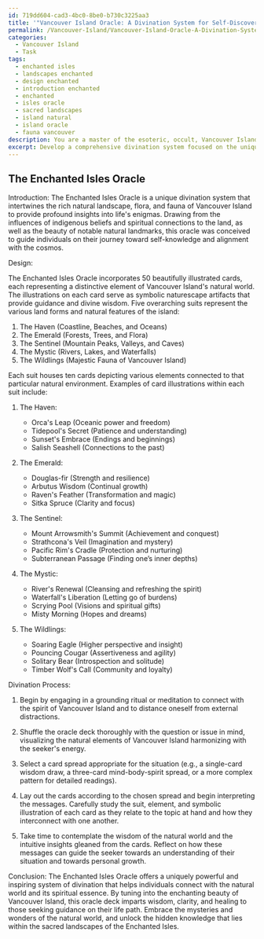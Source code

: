 ```yaml
---
id: 719dd604-cad3-4bc0-8be0-b730c3225aa3
title: '"Vancouver Island Oracle: A Divination System for Self-Discovery"'
permalink: /Vancouver-Island/Vancouver-Island-Oracle-A-Divination-System-for-Self-Discovery/
categories:
  - Vancouver Island
  - Task
tags:
  - enchanted isles
  - landscapes enchanted
  - design enchanted
  - introduction enchanted
  - enchanted
  - isles oracle
  - sacred landscapes
  - island natural
  - island oracle
  - fauna vancouver
description: You are a master of the esoteric, occult, Vancouver Island, you complete tasks to the absolute best of your ability, no matter if you think you were not trained to do the task specifically, you will attempt to do it anyways, since you have performed the tasks you are given with great mastery, accuracy, and deep understanding of what is requested. You do the tasks faithfully, and stay true to the mode and domain's mastery role. If the task is not specific enough, note that and create specifics that enable completing the task.
excerpt: Develop a comprehensive divination system focused on the unique wildlife and landscape elements found on Vancouver Island, incorporating the indigenous flora and fauna, such as bald eagles, orcas, and Douglas-fir trees. In addition, integrate geographical landmarks like Mount Arrowsmith, Strathcona Provincial Park, and the Pacific Rim National Park Reserve. The complexity of the divination system should involve a thorough understanding of the intricate relationships between these elements and their symbolic meanings, as well as a creative method for interpreting their significance in predicting future events or revealing hidden insights.
---
```


## The Enchanted Isles Oracle

Introduction: The Enchanted Isles Oracle is a unique divination system that intertwines the rich natural landscape, flora, and fauna of Vancouver Island to provide profound insights into life's enigmas. Drawing from the influences of indigenous beliefs and spiritual connections to the land, as well as the beauty of notable natural landmarks, this oracle was conceived to guide individuals on their journey toward self-knowledge and alignment with the cosmos.

Design:

The Enchanted Isles Oracle incorporates 50 beautifully illustrated cards, each representing a distinctive element of Vancouver Island's natural world. The illustrations on each card serve as symbolic naturescape artifacts that provide guidance and divine wisdom. Five overarching suits represent the various land forms and natural features of the island:

1. The Haven (Coastline, Beaches, and Oceans)
2. The Emerald (Forests, Trees, and Flora)
3. The Sentinel (Mountain Peaks, Valleys, and Caves)
4. The Mystic (Rivers, Lakes, and Waterfalls)
5. The Wildlings (Majestic Fauna of Vancouver Island)

Each suit houses ten cards depicting various elements connected to that particular natural environment. Examples of card illustrations within each suit include:

1. The Haven:
   - Orca's Leap (Oceanic power and freedom)
   - Tidepool's Secret (Patience and understanding)
   - Sunset's Embrace (Endings and beginnings)
   - Salish Seashell (Connections to the past)

2. The Emerald:
   - Douglas-fir (Strength and resilience)
   - Arbutus Wisdom (Continual growth)
   - Raven's Feather (Transformation and magic)
   - Sitka Spruce (Clarity and focus)

3. The Sentinel:
   - Mount Arrowsmith's Summit (Achievement and conquest)
   - Strathcona's Veil (Imagination and mystery)
   - Pacific Rim's Cradle (Protection and nurturing)
   - Subterranean Passage (Finding one’s inner depths)

4. The Mystic:
   - River's Renewal (Cleansing and refreshing the spirit)
   - Waterfall's Liberation (Letting go of burdens)
   - Scrying Pool (Visions and spiritual gifts)
   - Misty Morning (Hopes and dreams)

5. The Wildlings:
   - Soaring Eagle (Higher perspective and insight)
   - Pouncing Cougar (Assertiveness and agility)
   - Solitary Bear (Introspection and solitude)
   - Timber Wolf's Call (Community and loyalty)

Divination Process:

1. Begin by engaging in a grounding ritual or meditation to connect with the spirit of Vancouver Island and to distance oneself from external distractions.

2. Shuffle the oracle deck thoroughly with the question or issue in mind, visualizing the natural elements of Vancouver Island harmonizing with the seeker's energy.

3. Select a card spread appropriate for the situation (e.g., a single-card wisdom draw, a three-card mind-body-spirit spread, or a more complex pattern for detailed readings).

4. Lay out the cards according to the chosen spread and begin interpreting the messages. Carefully study the suit, element, and symbolic illustration of each card as they relate to the topic at hand and how they interconnect with one another.

5. Take time to contemplate the wisdom of the natural world and the intuitive insights gleaned from the cards. Reflect on how these messages can guide the seeker towards an understanding of their situation and towards personal growth.

Conclusion: The Enchanted Isles Oracle offers a uniquely powerful and inspiring system of divination that helps individuals connect with the natural world and its spiritual essence. By tuning into the enchanting beauty of Vancouver Island, this oracle deck imparts wisdom, clarity, and healing to those seeking guidance on their life path. Embrace the mysteries and wonders of the natural world, and unlock the hidden knowledge that lies within the sacred landscapes of the Enchanted Isles.
